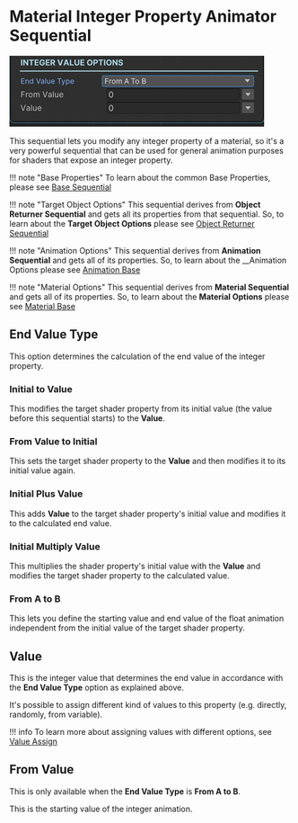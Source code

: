 # Material Integer Property Animator Sequential

![Material Integer Animator Sequential](../../img/sequential_materialintanimator.jpg)

This sequential lets you modify any integer property of a material, so it's a very powerful sequential that can be used for general animation purposes for shaders that expose an integer property.



!!! note "Base Properties"
    To learn about the common Base Properties, please see [Base Sequential](../sequential_base.md)

!!! note "Target Object Options"
    This sequential derives from __Object Returner Sequential__ and gets all its properties from that sequential. So, to learn about the __Target Object Options__ please see [Object Returner Sequential](../sequentialobjectreturner/index.md)

!!! note "Animation Options"
    This sequential derives from __Animation Sequential__ and gets all of its properties. So, to learn about the __Animation Options please see [Animation Base](../animationsequentials/index.md)

!!! note "Material Options"
    This sequential derives from __Material Sequential__ and gets all of its properties. So, to learn about the __Material Options__ please see [Material Base](index.md)

## End Value Type

This option determines the calculation of the end value of the integer property.

### Initial to Value

This modifies the target shader property from its initial value (the value before this sequential starts) to the __Value__.


### From Value to Initial

This sets the target shader property to the __Value__ and then modifies it to its initial value again.

### Initial Plus Value

This adds __Value__ to the target shader property's initial value and modifies it to the calculated end value.


### Initial Multiply Value

This multiplies the shader property's initial value with the __Value__ and modifies the target shader property to the calculated value.

### From A to B

This lets you define the starting value and end value of the float animation independent from the initial value of the target shader property.


## Value

This is the integer value that determines the end value in accordance with the __End Value Type__ option as explained above.

It's possible to assign different kind of values to this property (e.g. directly, randomly, from variable).


!!! info
    To learn more about assigning values with different options, see [Value Assign](../../valueassign.md)
 

## From Value

This is only available when the __End Value Type__ is __From A to B__.

This is the starting value of the integer animation.

